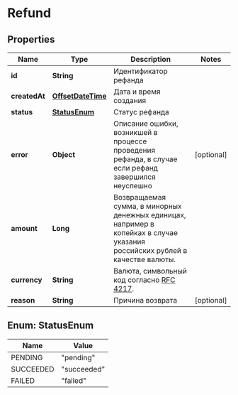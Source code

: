 # Refund

## Properties
Name | Type | Description | Notes
------------ | ------------- | ------------- | -------------
**id** | **String** | Идентификатор рефанда | 
**createdAt** | [**OffsetDateTime**](OffsetDateTime.md) | Дата и время создания | 
**status** | [**StatusEnum**](#StatusEnum) | Статус рефанда | 
**error** | **Object** | Описание ошибки, возникшей в процессе проведения рефанда, в случае если рефанд завершился неуспешно  |  [optional]
**amount** | **Long** | Возвращаемая сумма, в минорных денежных единицах, например в копейках в случае указания российских рублей в качестве валюты.  | 
**currency** | **String** | Валюта, символьный код согласно [RFC 4217](http://www.iso.org/iso/home/standards/currency_codes.htm).  | 
**reason** | **String** | Причина возврата |  [optional]

<a name="StatusEnum"></a>
## Enum: StatusEnum
Name | Value
---- | -----
PENDING | &quot;pending&quot;
SUCCEEDED | &quot;succeeded&quot;
FAILED | &quot;failed&quot;
